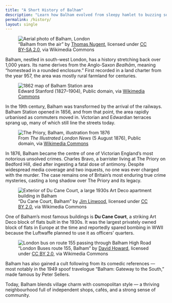```yaml
---
title: "A Short History of Balham"
description: "Learn how Balham evolved from sleepy hamlet to buzzing south-west London hub."
permalink: /history/
layout: single
---
```


<figure>
  <img src="https://upload.wikimedia.org/wikipedia/commons/a/a1/Balham_from_the_air_-_geograph.org.uk_-_4537373.jpg"
       alt="Aerial photo of Balham, London"
       class="responsive-inline-image">
  <figcaption>
    “Balham from the air” by <a href="https://commons.wikimedia.org/wiki/File:Balham_from_the_air_-_geograph.org.uk_-_4537373.jpg">Thomas Nugent</a>,
    licensed under <a href="https://creativecommons.org/licenses/by-sa/2.0/">CC BY-SA 2.0</a>, via Wikimedia Commons
  </figcaption>
</figure>

Balham, nestled in south-west London, has a history stretching back over
1,000 years. Its name derives from the Anglo-Saxon *Bealhām*, meaning
“homestead in a rounded enclosure.” First recorded in a land charter from
the year 957, the area was mostly rural farmland for centuries.

<figure>
  <img src="https://upload.wikimedia.org/wikipedia/commons/8/82/Balham_Station%2C_1862_-_Stanford%27s_Library_Map_of_London.png" alt="1862 map of Balham Station area" class="responsive-inline image">
  <figcaption>Edward Stanford (1827–1904), Public domain, via <a href="https://commons.wikimedia.org/wiki/File:Balham_Station,_1862_-_Stanford%27s_Library_Map_of_London.png">Wikimedia Commons</a></figcaption>
</figure>


In the 19th century, Balham was transformed by the arrival of the railways.
Balham Station opened in 1856, and from that point, the area rapidly
urbanised as commuters moved in. Victorian and Edwardian terraces sprang up,
many of which still line the streets today.

<figure>
  <img src="https://upload.wikimedia.org/wikipedia/commons/1/1a/The_Priory_Balham_1876.png"
       alt="The Priory, Balham, illustration from 1876"
       class="responsive-inline-image">
  <figcaption>
    From <em>The Illustrated London News</em> (5 August 1876), Public domain, via
    <a href="https://commons.wikimedia.org/wiki/File:The_Priory_Balham_1876.png">Wikimedia Commons</a>
  </figcaption>
</figure>

In 1876, Balham became the centre of one of Victorian England’s most
notorious unsolved crimes. Charles Bravo, a barrister living at The Priory
on Bedford Hill, died after ingesting a fatal dose of antimony. Despite
widespread media coverage and two inquests, no one was ever charged with the
murder. The case remains one of Britain’s most enduring true crime mysteries,
casting a long shadow over The Priory and its legacy.

<figure>
  <img src="https://upload.wikimedia.org/wikipedia/commons/1/1f/Du_Cane_Court%2C_Balham%2C_London-6850667563.jpg"
       alt="Exterior of Du Cane Court, a large 1930s Art Deco apartment building in Balham"
       class="responsive-inline-image">
  <figcaption>
    “Du Cane Court, Balham” by <a href="https://commons.wikimedia.org/wiki/File:Du_Cane_Court,_Balham,_London-6850667563.jpg">Jim Linwood</a>,
    licensed under <a href="https://creativecommons.org/licenses/by/2.0/">CC BY 2.0</a>, via Wikimedia Commons
  </figcaption>
</figure>

One of Balham’s most famous buildings is **Du Cane Court**, a striking Art
Deco block of flats built in the 1930s. It was the largest privately owned
block of flats in Europe at the time and reportedly spared bombing in WWII
because the Luftwaffe planned to use it as officers' quarters.

<figure>
  <img src="https://upload.wikimedia.org/wikipedia/commons/2/2a/London_Buses_route_155_Balham.jpg"
       alt="London bus on route 155 passing through Balham High Road"
       class="responsive-inline-image">
  <figcaption>
    “London Buses route 155, Balham” by <a href="https://commons.wikimedia.org/wiki/File:London_Buses_route_155_Balham.jpg">David Howard</a>,
    licensed under <a href="https://creativecommons.org/licenses/by/2.0/">CC BY 2.0</a>, via Wikimedia Commons
  </figcaption>
</figure>


Balham has also gained a cult following from its comedic references — most
notably in the 1949 spoof travelogue “Balham: Gateway to the South,” made
famous by Peter Sellers.

Today, Balham blends village charm with cosmopolitan style — a thriving
neighbourhood full of independent shops, cafés, and a strong sense of
community.

